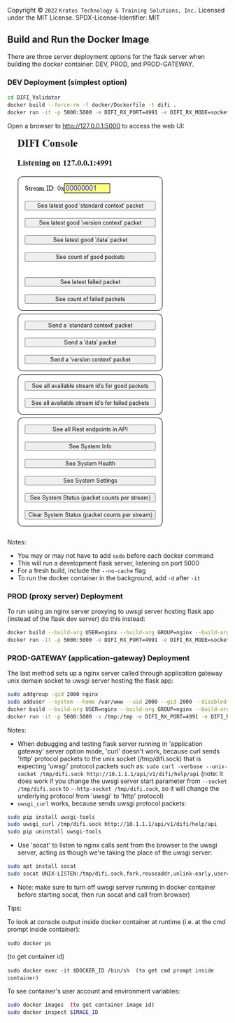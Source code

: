 Copyright © `2022` `Kratos Technology & Training Solutions, Inc.`
Licensed under the MIT License.
SPDX-License-Identifier: MIT

## Build and Run the Docker Image

There are three server deployment options for the flask server when building the docker container: DEV, PROD, and PROD-GATEWAY.

### DEV Deployment (simplest option)

```bash
cd DIFI_Validator
docker build --force-rm -f docker/Dockerfile -t difi .
docker run -it -p 5000:5000 -e DIFI_RX_PORT=4991 -e DIFI_RX_MODE=socket -e FLASK_DEPLOY_ENV=dev difi
```

Open a browser to http://127.0.0.1:5000 to access the web UI:

![](../../images/difi_validator.png)

Notes: 
- You may or may not have to add `sudo` before each docker command
- This will run a development flask server, listening on port 5000
- For a fresh build, include the `--no-cache` flag
- To run the docker container in the background, add `-d` after `-it`

### PROD (proxy server) Deployment

To run using an nginx server proxying to uwsgi server hosting flask app (instead of the flask dev server) do this instead:

```bash
docker build --build-arg USER=nginx --build-arg GROUP=nginx --build-arg UID=2000 --build-arg GID=2000 --force-rm -f docker/Dockerfile -t difi .
docker run -it -p 5000:5000 -e DIFI_RX_PORT=4991 -e DIFI_RX_MODE=socket -e FLASK_DEPLOY_ENV=prod difi
```

### PROD-GATEWAY (application-gateway) Deployment

The last method sets up a nginx server called through application gateway unix domain socket to uwsgi server hosting the flask app:

```bash
sudo addgroup -gid 2000 nginx
sudo adduser --system --home /var/www --uid 2000 --gid 2000 --disabled-login nginx
docker build --build-arg USER=nginx --build-arg GROUP=nginx --build-arg UID=2000 --build-arg GID=2000 --force-rm -f docker/Dockerfile -t difi .
docker run -it -p 5000:5000 -v /tmp:/tmp -e DIFI_RX_PORT=4991 -e DIFI_RX_MODE=socket -e FLASK_DEPLOY_ENV=prod-gateway difi
```

Notes:
-  When debugging and testing flask server running in 'application gateway' server option mode, 'curl' doesn't work, because curl sends 'http' protocol packets to the unix socket (/tmp/difi.sock) that is expecting 'uwsgi' protocol packets such as: `sudo curl -verbose --unix-socket /tmp/difi.sock http://10.1.1.1/api/v1/difi/help/api` (note: it does work if you change the uwsgi server start parameter from `--socket /tmp/difi.sock` to `--http-socket /tmp/difi.sock`, so it will change the underlying protocol from 'uwsgi' to 'http' protocol)
-  `uwsgi_curl` works, because sends uwsgi protocol packets:
```bash
sudo pip install uwsgi-tools
sudo uwsgi_curl /tmp/difi.sock http://10.1.1.1/api/v1/difi/help/api
sudo pip uninstall uwsgi-tools
```
-  Use 'socat' to listen to nginx calls sent from the browser to the uwsgi server, acting as though we're taking the place of the uwsgi server:
```bash
sudo apt install socat
sudo socat UNIX-LISTEN:/tmp/difi.sock,fork,reuseaddr,unlink-early,user=www-data,group=www-data,mode=777 -
```
-  Note: make sure to turn off uwsgi server running in docker container before starting socat, then run socat and call from browser)


Tips:

To look at console output inside docker container at runtime (i.e. at the cmd prompt inside container):

`sudo docker ps`

(to get container id)

`sudo docker exec -it $DOCKER_ID /bin/sh  (to get cmd prompt inside container)`

To see container's user account and environment variables:
```bash
sudo docker images  (to get container image id)
sudo docker inspect $IMAGE_ID
```